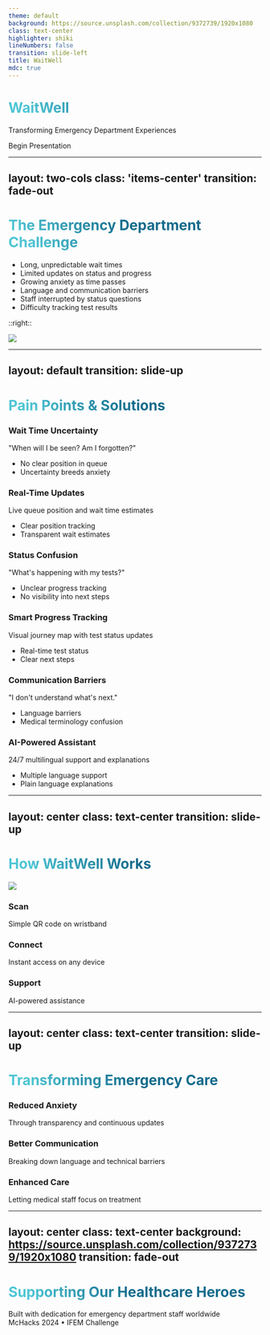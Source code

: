 ```yaml
---
theme: default
background: https://source.unsplash.com/collection/9372739/1920x1080
class: text-center
highlighter: shiki
lineNumbers: false
transition: slide-left
title: WaitWell
mdc: true
---
```


# WaitWell
<span class="text-xl text-blue-400">Transforming Emergency Department Experiences</span>

<div class="pt-12">
  <span @click="$slidev.nav.next" class="px-2 py-1 rounded cursor-pointer" hover="bg-white bg-opacity-10">
    Begin Presentation <carbon:arrow-right class="inline"/>
  </span>
</div>

<div class="abs-br m-6 flex gap-2">
  <a href="https://github.com/MxvsAtv321/ED-Patient-Flow-System" target="_blank" alt="GitHub"
    class="text-xl icon-btn opacity-50 !border-none !hover:text-white">
    <carbon-logo-github />
  </a>
</div>

---
layout: two-cols
class: 'items-center'
transition: fade-out
---

# The Emergency Department Challenge

<v-clicks>

- Long, unpredictable wait times
- Limited updates on status and progress
- Growing anxiety as time passes
- Language and communication barriers
- Staff interrupted by status questions
- Difficulty tracking test results

</v-clicks>

::right::

<div class="ml-4">
  <img v-click src="https://images.unsplash.com/photo-1538108149393-fbbd81895907?q=80&w=2928&auto=format&fit=crop" class="rounded-lg shadow-xl" />
</div>

---
layout: default
transition: slide-up
---

# Pain Points & Solutions

<div class="grid grid-cols-2 gap-2 -mt-4">
  <!-- Problem 1 -->
  <div v-click class="transform transition-all duration-500">
    <div class="bg-red-500/10 p-1.5 rounded-lg">
      <h3 class="text-xs font-bold mb-0.5">Wait Time Uncertainty</h3>
      <p class="text-xs opacity-75">"When will I be seen? Am I forgotten?"</p>
      <ul class="text-xs mt-0.5 space-y-0.5 opacity-75 list-none">
        <li>No clear position in queue</li>
        <li>Uncertainty breeds anxiety</li>
      </ul>
    </div>
  </div>

  <!-- Solution 1 -->
  <div v-click class="transform transition-all duration-500">
    <div class="bg-green-500/10 p-1.5 rounded-lg">
      <h3 class="text-xs font-bold mb-0.5">Real-Time Updates</h3>
      <p class="text-xs opacity-75">Live queue position and wait time estimates</p>
      <ul class="text-xs mt-0.5 space-y-0.5 opacity-75 list-none">
        <li>Clear position tracking</li>
        <li>Transparent wait estimates</li>
      </ul>
    </div>
  </div>

  <!-- Problem 2 -->
  <div v-click class="transform transition-all duration-500">
    <div class="bg-red-500/10 p-1.5 rounded-lg">
      <h3 class="text-xs font-bold mb-0.5">Status Confusion</h3>
      <p class="text-xs opacity-75">"What's happening with my tests?"</p>
      <ul class="text-xs mt-0.5 space-y-0.5 opacity-75 list-none">
        <li>Unclear progress tracking</li>
        <li>No visibility into next steps</li>
      </ul>
    </div>
  </div>

  <!-- Solution 2 -->
  <div v-click class="transform transition-all duration-500">
    <div class="bg-green-500/10 p-1.5 rounded-lg">
      <h3 class="text-xs font-bold mb-0.5">Smart Progress Tracking</h3>
      <p class="text-xs opacity-75">Visual journey map with test status updates</p>
      <ul class="text-xs mt-0.5 space-y-0.5 opacity-75 list-none">
        <li>Real-time test status</li>
        <li>Clear next steps</li>
      </ul>
    </div>
  </div>

  <!-- Problem 3 -->
  <div v-click class="transform transition-all duration-500">
    <div class="bg-red-500/10 p-1.5 rounded-lg">
      <h3 class="text-xs font-bold mb-0.5">Communication Barriers</h3>
      <p class="text-xs opacity-75">"I don't understand what's next."</p>
      <ul class="text-xs mt-0.5 space-y-0.5 opacity-75 list-none">
        <li>Language barriers</li>
        <li>Medical terminology confusion</li>
      </ul>
    </div>
  </div>

  <!-- Solution 3 -->
  <div v-click class="transform transition-all duration-500">
    <div class="bg-green-500/10 p-1.5 rounded-lg">
      <h3 class="text-xs font-bold mb-0.5">AI-Powered Assistant</h3>
      <p class="text-xs opacity-75">24/7 multilingual support and explanations</p>
      <ul class="text-xs mt-0.5 space-y-0.5 opacity-75 list-none">
        <li>Multiple language support</li>
        <li>Plain language explanations</li>
      </ul>
    </div>
  </div>
</div>

<style>
.transform {
  transition: all 500ms ease;
}
.slidev-vclick-hidden {
  transform: translateY(20px);
  opacity: 0;
}
</style>

---
layout: center
class: text-center
transition: slide-up
---

# How WaitWell Works

<div class="grid grid-cols-3 gap-8 mt-8">
  <div class="flex flex-col items-center">
    <div v-click class="mb-4">
      <img src="/qr-scan.svg" class="w-24 h-24" />
    </div>
    <div v-click class="text-center">
      <h3 class="text-xl font-bold mb-2">Scan</h3>
      <p class="text-sm opacity-75">Simple QR code on wristband</p>
    </div>
  </div>

  <div class="flex flex-col items-center">
    <div v-click class="mb-4">
      <carbon:api class="w-24 h-24 text-blue-500" />
    </div>
    <div v-click class="text-center">
      <h3 class="text-xl font-bold mb-2">Connect</h3>
      <p class="text-sm opacity-75">Instant access on any device</p>
    </div>
  </div>

  <div class="flex flex-col items-center">
    <div v-click class="mb-4">
      <carbon:machine-learning-model class="w-24 h-24 text-green-500" />
    </div>
    <div v-click class="text-center">
      <h3 class="text-xl font-bold mb-2">Support</h3>
      <p class="text-sm opacity-75">AI-powered assistance</p>
    </div>
  </div>
</div>

---
layout: center
class: text-center
transition: slide-up
---

# Transforming Emergency Care

<div class="mt-8 space-y-4">
  <div v-click class="transform transition-all duration-500">
    <h3 class="text-2xl font-bold bg-gradient-to-r from-blue-500 to-teal-500 bg-clip-text text-transparent">
      Reduced Anxiety
    </h3>
    <p class="text-lg opacity-75">Through transparency and continuous updates</p>
  </div>

  <div v-click class="transform transition-all duration-500">
    <h3 class="text-2xl font-bold bg-gradient-to-r from-teal-500 to-green-500 bg-clip-text text-transparent">
      Better Communication
    </h3>
    <p class="text-lg opacity-75">Breaking down language and technical barriers</p>
  </div>

  <div v-click class="transform transition-all duration-500">
    <h3 class="text-2xl font-bold bg-gradient-to-r from-green-500 to-blue-500 bg-clip-text text-transparent">
      Enhanced Care
    </h3>
    <p class="text-lg opacity-75">Letting medical staff focus on treatment</p>
  </div>
</div>

<style>
.slidev-vclick-target {
  transition: all 500ms ease;
}

.slidev-vclick-hidden {
  transform: translateY(50%);
  opacity: 0;
}
</style>

---
layout: center
class: text-center
background: https://source.unsplash.com/collection/9372739/1920x1080
transition: fade-out
---

<div class="bg-black/30 p-8 rounded-xl backdrop-blur-sm">
  <div v-click>
    <carbon:favorite-filled class="text-red-500 w-16 h-16 mx-auto mb-4" />
    <h1 class="text-3xl font-bold mb-4">Supporting Our Healthcare Heroes</h1>
  </div>
  
  <div v-click class="text-xl text-blue-200 mb-8">
    Built with dedication for emergency department staff worldwide
  </div>
  
  <div v-click class="text-sm opacity-75">
    McHacks 2024 • IFEM Challenge
  </div>
</div>

<style>
h1 {
  background-image: linear-gradient(45deg, #4EC5D4 10%, #146b8c 50%);
  background-clip: text;
  -webkit-background-clip: text;
  -webkit-text-fill-color: transparent;
}
</style>
